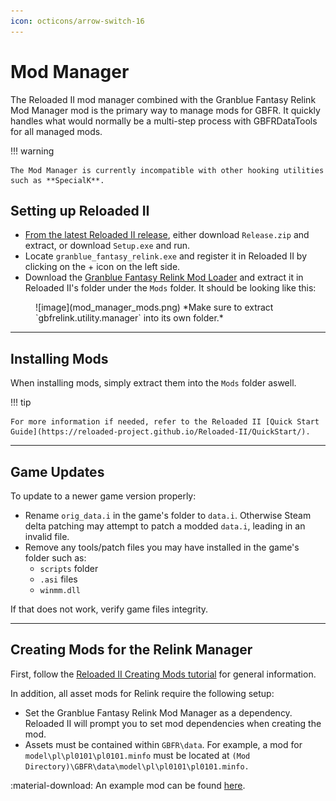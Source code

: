 ```yaml
---
icon: octicons/arrow-switch-16
---
```

    
# Mod Manager

The Reloaded II mod manager combined with the Granblue Fantasy Relink Mod Manager mod is the primary way to manage mods for GBFR. It quickly handles what would normally be a multi-step process with GBFRDataTools for all managed mods.

!!! warning

    The Mod Manager is currently incompatible with other hooking utilities such as **SpecialK**.

## Setting up Reloaded II

* [From the latest Reloaded II release](https://github.com/Reloaded-Project/Reloaded-II/releases/), either download `Release.zip` and extract, or download `Setup.exe` and run.
* Locate `granblue_fantasy_relink.exe` and register it in Reloaded II by clicking on the + icon on the left side.
* Download the [Granblue Fantasy Relink Mod Loader](https://github.com/WistfulHopes/gbfrelink.utility.manager/releases) and extract it in Reloaded II's folder under the `Mods` folder. It should be looking like this:

<figure markdown>
  ![image](mod_manager_mods.png)
  *Make sure to extract `gbfrelink.utility.manager` into its own folder.*
</figure>

---

## Installing Mods

When installing mods, simply extract them into the `Mods` folder aswell.

!!! tip

    For more information if needed, refer to the Reloaded II [Quick Start Guide](https://reloaded-project.github.io/Reloaded-II/QuickStart/).

---

## Game Updates

To update to a newer game version properly:

* Rename `orig_data.i` in the game's folder to `data.i`. Otherwise Steam delta patching may attempt to patch a modded `data.i`, leading in an invalid file.
* Remove any tools/patch files you may have installed in the game's folder such as: 
    * `scripts` folder
    * `.asi` files 
    * `winmm.dll`

If that does not work, verify game files integrity.

---

## Creating Mods for the Relink Manager

First, follow the [Reloaded II Creating Mods tutorial](https://reloaded-project.github.io/Reloaded-II/CreatingMods/) for general information.

In addition, all asset mods for Relink require the following setup:

* Set the Granblue Fantasy Relink Mod Manager as a dependency. Reloaded II will prompt you to set mod dependencies when creating the mod.
* Assets must be contained within `GBFR\data`. For example, a mod for `model\pl\pl0101\pl0101.minfo` must be located at `(Mod Directory)\GBFR\data\model\pl\pl0101\pl0101.minfo.`

:material-download: An example mod can be found [here](gbfrelink.recolor.bluehair.zip).
